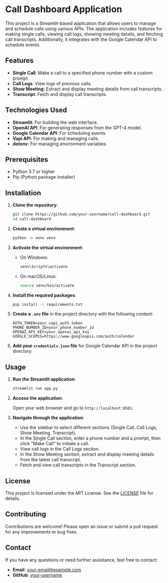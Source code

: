 # Call Dashboard Application

This project is a Streamlit-based application that allows users to manage and schedule calls using various APIs. The application includes features for making single calls, viewing call logs, showing meeting details, and fetching call transcripts. Additionally, it integrates with the Google Calendar API to schedule events.

## Features

- **Single Call**: Make a call to a specified phone number with a custom prompt.
- **Call Logs**: View logs of previous calls.
- **Show Meeting**: Extract and display meeting details from call transcripts.
- **Transcript**: Fetch and display call transcripts.

## Technologies Used

- **Streamlit**: For building the web interface.
- **OpenAI API**: For generating responses from the GPT-4 model.
- **Google Calendar API**: For scheduling events.
- **Vapi API**: For making and managing calls.
- **dotenv**: For managing environment variables.

## Prerequisites

- Python 3.7 or higher
- Pip (Python package installer)

## Installation

1. **Clone the repository**:

    ```bash
    git clone https://github.com/your-username/call-dashboard.git
    cd call-dashboard
    ```

2. **Create a virtual environment**:

    ```bash
    python -m venv venv
    ```

3. **Activate the virtual environment**:

    - On Windows:

      ```bash
      venv\Scripts\activate
      ```

    - On macOS/Linux:

      ```bash
      source venv/bin/activate
      ```

4. **Install the required packages**:

    ```bash
    pip install -r requirements.txt
    ```

5. **Create a `.env` file** in the project directory with the following content:

    ```plaintext
    AUTH_TOKEN=your_vapi_auth_token
    PHONE_NUMBER_ID=your_phone_number_id
    OPENAI_API_KEY=your_openai_api_key
    GOOGLE_SCOPES=https://www.googleapis.com/auth/calendar
    ```

6. **Add your `credentials.json` file** for Google Calendar API in the project directory.

## Usage

1. **Run the Streamlit application**:

    ```bash
    streamlit run app.py
    ```

2. **Access the application**:

    Open your web browser and go to `http://localhost:8501`.

3. **Navigate through the application**:

    - Use the sidebar to select different sections (Single Call, Call Logs, Show Meeting, Transcript).
    - In the Single Call section, enter a phone number and a prompt, then click "Make Call" to initiate a call.
    - View call logs in the Call Logs section.
    - In the Show Meeting section, extract and display meeting details from the latest call transcript.
    - Fetch and view call transcripts in the Transcript section.

## License

This project is licensed under the MIT License. See the [LICENSE](LICENSE) file for details.

## Contributing

Contributions are welcome! Please open an issue or submit a pull request for any improvements or bug fixes.

## Contact

If you have any questions or need further assistance, feel free to contact:

- **Email**: your-email@example.com
- **GitHub**: [your-username](https://github.com/your-username)

